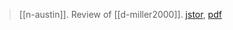> [[n-austin]]. Review of [[d-miller2000]]. [jstor](https://www.jstor.org/stable/30224288), [pdf](a/n-austin2002.pdf)